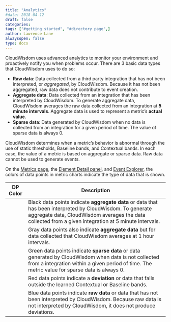 ```yaml
---
title: "Analytics"
#date: 2018-04-12
draft: false
categories:
tags: ["#getting started", "#directory page",]
author: Lawrence Lane
alwaysopen: false
type: docs
---
```

CloudWisdom uses advanced analytics to monitor your environment and proactively notify you when problems occur. There are 3 basic data types that CloudWisdom uses to do so:  

- **Raw data**: Data collected from a third party integration that has not been interpreted, or _aggregated_, by CloudWisdom. Because it has not been aggregated, raw data does not contribute to event creation.
- **Aggregate data**: Data collected from an integration that has been interpreted by CloudWisdom. To generate aggregate data, CloudWisdom averages the raw data collected from an integration at **5 minute intervals**. Aggregate data is used to represent a metric’s **actual value**.
- **Sparse data**: Data generated by CloudWisdom when no data is collected from an integration for a given period of time. The value of sparse data is always 0.  

CloudWisdom determines when a metric’s behavior is abnormal through the use of static thresholds, Baseline bands, and Contextual bands. In each case, the value of a metric is based on aggregate or sparse data. Raw data cannot be used to generate events.  

On the [Metrics page][1], the [Element Detail panel][2], and [Event Explorer][3], the colors of data points in metric charts indicate the type of data that is shown.

| DP Color | Description |
|----------|-----------------------------------------------------------------------------------------------------------------------------------------------------------------------------------------------------------|
| <i class="fa fa-circle" style="color:black;"></i> | Black data points indicate **aggregate data** or data that has been interpreted by CloudWisdom. To generate aggregate data, CloudWisdom averages the data collected from a given integration at 5 minute intervals. |
| <i class="fa fa-circle" style="color:gray;"></i> | Gray data points also indicate **aggregate data** but for data collected that CloudWisdom averages at 1 hour intervals.                                                                                          |
| <i class="fa fa-circle" style="color:green;"></i> | Green data points indicate **sparse data** or data generated by CloudWisdom when data is not collected from a integration within a given period of time. The metric value for sparse data is always 0.           |
| <i class="fa fa-circle" style="color:red;"></i> | Red data points indicate a **deviation** or data that falls outside the learned Contextual or Baseline bands.                                                                                                 |
| <i class="fa fa-circle" style="color:blue;"></i> | Blue data points indicate **raw data** or data that has not been interpreted by CloudWisdom. Because raw data is not interpreted by CloudWisdom, it does not produce deviations.                                    |



[1]: /capacity-monitoring/metrics-page/
[2]: /capacity-monitoring/inventory/inventory-element-detail/
[3]: /capacity-monitoring/events/
